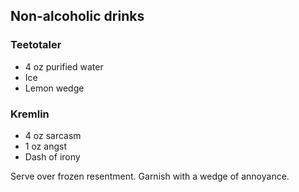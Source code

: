 ## Non-alcoholic drinks

### Teetotaler
* 4 oz purified water
* Ice
* Lemon wedge

### Kremlin
* 4 oz sarcasm
* 1 oz angst
* Dash of irony

Serve over frozen resentment. Garnish with a wedge of annoyance. 
